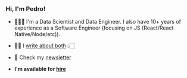 ### Hi, I'm Pedro!

- 🧙🏻‍♂️ I'm a Data Scientist and Data Engineer. I also have 10+ years of experience as a Software Engineer (focusing on JS (React/React Native/Node/etc)).
- ✍🏼 I [write about both](https://pedromadruga.com/blog)  👆🏻
- 📨 Check my [newsletter](https://pedromadruga.com/newsletter)

- **I'm available for [hire](https://pedromadruga.com/about)**




<!--
**pmadruga/pmadruga** is a ✨ _special_ ✨ repository because its `README.md` (this file) appears on your GitHub profile.

Here are some ideas to get you started:

- 🔭 I’m currently working on ...
- 🌱 I’m currently learning ...
- 👯 I’m looking to collaborate on ...
- 🤔 I’m looking for help with ...
- 💬 Ask me about ...
- 📫 How to reach me: ...
- 😄 Pronouns: ...
- ⚡ Fun fact: ...
-->
